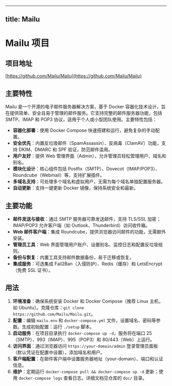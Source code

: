 
---
title: Mailu
---

# Mailu 项目

## 项目地址
[https://github.com/Mailu/Mailu](https://github.com/Mailu/Mailu)

## 主要特性
Mailu 是一个开源的电子邮件服务器解决方案，基于 Docker 容器化技术设计，旨在提供简单、安全且易于管理的邮件服务。它支持完整的邮件服务器功能，包括 SMTP、IMAP 和 POP3 协议，适用于个人或小型团队使用。主要特性包括：
- **容器化部署**：使用 Docker Compose 快速搭建和运行，避免复杂的手动配置。
- **安全优先**：内置反垃圾邮件（SpamAssassin）、反病毒（ClamAV）功能，支持 DKIM、DMARC 和 SPF 验证，防范邮件滥用。
- **用户友好**：提供 Web 管理界面（Admin），允许管理员轻松管理用户、域名和别名。
- **模块化设计**：核心组件包括 Postfix（SMTP）、Dovecot（IMAP/POP3）、Roundcube（Webmail）等，支持扩展插件。
- **多域名支持**：可处理多个域名和虚拟用户，无需为每个域名单独配置服务器。
- **自动更新**：支持一键更新 Docker 镜像，保持系统安全和最新。

## 主要功能
- **邮件发送与接收**：通过 SMTP 服务器可靠发送邮件，支持 TLS/SSL 加密；IMAP/POP3 允许客户端（如 Outlook、Thunderbird）访问收件箱。
- **Web 邮件客户端**：集成 Roundcube，提供浏览器访问邮件的功能，无需额外安装。
- **管理员工具**：Web 界面管理用户账户、设置别名、监控日志和配置反垃圾规则。
- **备份与恢复**：内置工具支持邮件数据备份，易于迁移或恢复。
- **集成服务**：可选集成 Fail2Ban（入侵防护）、Redis（缓存）和 LetsEncrypt（免费 SSL 证书）。

## 用法
1. **环境准备**：确保系统安装 Docker 和 Docker Compose（推荐 Linux 主机，如 Ubuntu）。克隆仓库：`git clone https://github.com/Mailu/Mailu.git`。
2. **配置**：编辑 `mailu.env` 和 `docker-compose.yml` 文件，设置域名、密码等参数。生成初始配置：运行 `./setup` 脚本。
3. **启动服务**：在项目目录执行 `docker-compose up -d`，服务将在端口 25（SMTP）、993（IMAP）、995（POP3）和 80/443（Web）上运行。
4. **访问界面**：通过浏览器访问 `https://your-domain/admin` 登录管理员面板（默认凭证在配置中设置），添加域名和用户。
5. **客户端配置**：在邮件客户端中设置服务器地址（your-domain）、端口和认证信息。
6. **维护**：定期运行 `docker-compose pull && docker-compose up -d` 更新；使用 `docker-compose logs` 查看日志。详细文档见仓库的 `doc/` 目录。